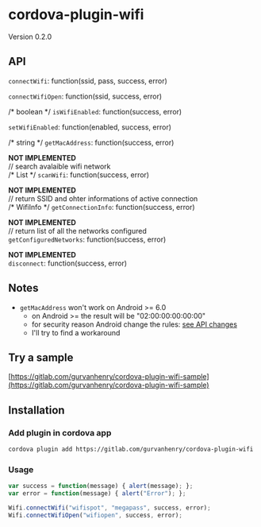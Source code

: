 # cordova-plugin-wifi

Version 0.2.0

## API

`connectWifi`: function(ssid, pass, success, error)

`connectWifiOpen`: function(ssid, success, error)

/* boolean */ `isWifiEnabled`: function(success, error)

`setWifiEnabled`: function(enabled, success, error)

/* string */ `getMacAddress`: function(success, error)

**NOT IMPLEMENTED**<br>
// search avalaible wifi network<br>
/* List<ScanResult> */ `scanWifi`: function(success, error)

**NOT IMPLEMENTED**<br>
// return SSID and ohter informations of active connection<br>
/* WifiInfo */ `getConnectionInfo`: function(success, error)

**NOT IMPLEMENTED**<br>
// return list of all the networks configured<br>
`getConfiguredNetworks`: function(success, error)

**NOT IMPLEMENTED**<br>
`disconnect`: function(success, error)

## Notes

- `getMacAddress` won't work on Android >= 6.0
  - on Android >= the result will be "02:00:00:00:00:00"
  - for security reason Android change the rules: [see API changes](https://developer.android.com/about/versions/marshmallow/android-6.0-changes.html#behavior-hardware-id)
  - I'll try to find a workaround

## Try a sample

[https://gitlab.com/gurvanhenry/cordova-plugin-wifi-sample](https://gitlab.com/gurvanhenry/cordova-plugin-wifi-sample)

## Installation

### Add plugin in cordova app

```bash
cordova plugin add https://gitlab.com/gurvanhenry/cordova-plugin-wifi
```

### Usage

```javascript
var success = function(message) { alert(message); };
var error = function(message) { alert("Error"); };

Wifi.connectWifi("wifispot", "megapass", success, error);
Wifi.connectWifiOpen("wifiopen", success, error);
```

